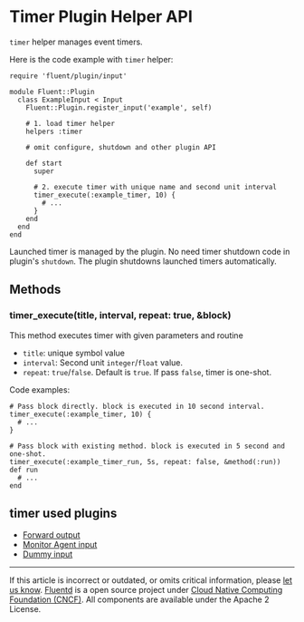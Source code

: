 # Timer Plugin Helper API

`timer` helper manages event timers.

Here is the code example with `timer` helper:

``` {.CodeRay}
require 'fluent/plugin/input'

module Fluent::Plugin
  class ExampleInput < Input
    Fluent::Plugin.register_input('example', self)

    # 1. load timer helper
    helpers :timer

    # omit configure, shutdown and other plugin API

    def start
      super

      # 2. execute timer with unique name and second unit interval
      timer_execute(:example_timer, 10) {
        # ...
      }
    end
  end
end
```

Launched timer is managed by the plugin. No need timer shutdown code in
plugin's `shutdown`. The plugin shutdowns launched timers automatically.


## Methods


### timer\_execute(title, interval, repeat: true, &block)

This method executes timer with given parameters and routine

-   `title`: unique symbol value
-   `interval`: Second unit `integer`/`float` value.
-   `repeat`: `true`/`false`. Default is `true`. If pass `false`, timer
    is one-shot.

Code examples:

``` {.CodeRay}
# Pass block directly. block is executed in 10 second interval.
timer_execute(:example_timer, 10) {
  # ...
}

# Pass block with existing method. block is executed in 5 second and one-shot.
timer_execute(:example_timer_run, 5s, repeat: false, &method(:run))
def run
  # ...
end
```


## timer used plugins

-   [Forward output](/articles/out_forward.md)
-   [Monitor Agent input](/articles/in_monitor_agent.md)
-   [Dummy input](/articles/in_dummy.md)


------------------------------------------------------------------------

If this article is incorrect or outdated, or omits critical information,
please [let us know](https://github.com/fluent/fluentd-docs/issues?state=open).
[Fluentd](http://www.fluentd.org/) is a open source project under [Cloud Native Computing Foundation (CNCF)](https://cncf.io/). All components
are available under the Apache 2 License.
